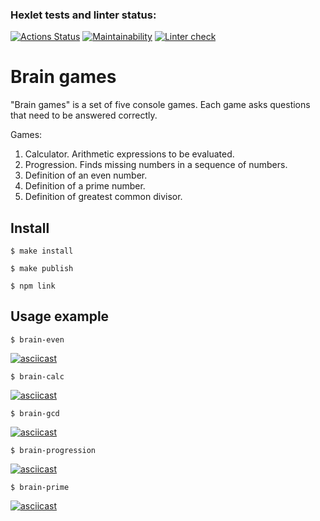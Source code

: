 ### Hexlet tests and linter status:
[![Actions Status](https://github.com/IlyaG13/frontend-project-lvl1/workflows/hexlet-check/badge.svg)](https://github.com/IlyaG13/frontend-project-lvl1/actions)
[![Maintainability](https://api.codeclimate.com/v1/badges/a99a88d28ad37a79dbf6/maintainability)](https://codeclimate.com/github/IlyaG13/frontend-project-lvl1//maintainability)
[![Linter check](https://github.com/IlyaG13/frontend-project-lvl1/actions/workflows/linter-check.yml/badge.svg)](https://github.com/IlyaG13/frontend-project-lvl1/actions)

# Brain games
"Brain games" is a set of five console games. Each game asks questions that need to be answered correctly.

Games:
1. Calculator. Arithmetic expressions to be evaluated.
2. Progression. Finds missing numbers in a sequence of numbers.
3. Definition of an even number.
4. Definition of a prime number.
5. Definition of greatest common divisor.

## Install
```
$ make install
```
```
$ make publish
```
```
$ npm link
```

## Usage example

```
$ brain-even
```
[![asciicast](https://asciinema.org/a/464576.svg)](https://asciinema.org/a/464576)
```
$ brain-calc
```
[![asciicast](https://asciinema.org/a/464676.svg)](https://asciinema.org/a/464676)

```
$ brain-gcd
```
[![asciicast](https://asciinema.org/a/464679.svg)](https://asciinema.org/a/464679)

```
$ brain-progression
```
[![asciicast](https://asciinema.org/a/464681.svg)](https://asciinema.org/a/464681)
```
$ brain-prime
```
[![asciicast](https://asciinema.org/a/464682.svg)](https://asciinema.org/a/464682)
